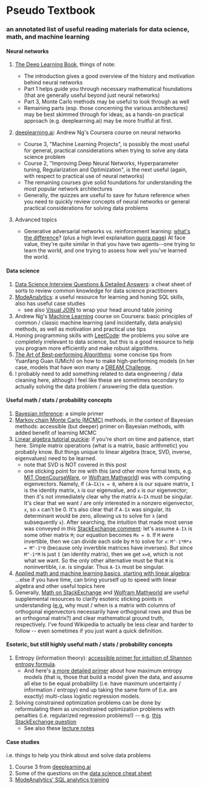# Pseudo Textbook
### an annotated list of useful reading materials for data science, math, and machine learning

#### Neural networks
1. [The Deep Learning Book](http://www.deeplearningbook.org), things of note:
    * The introduction gives a good overview of the history and motivation behind neural networks
    * Part 1 helps guide you through necessary mathematical foundations (that are generally useful beyond just neural networks)
    * Part 3, Monte Carlo methods may be useful to look through as well
    * Remaining parts (esp. those concerning the various architectures) may be best skimmed through for ideas, as a hands-on practical approach (e.g. deeplearning.ai) may be more fruitful at first. 
  
2. [deeplearning.ai](https://www.deeplearning.ai/): Andrew Ng's Coursera course on neural networks
    * Course 3, "Machine Learning Projects", is possibly the most useful for general, practical considerations when trying to solve any data science problem
    * Course 2, "Improving Deep Neural Networks, Hyperparameter tuning, Regularization and Optimization", is the next useful (again, with respect to practical use of neural networks)
    * The remaining courses give solid foundations for understanding the most popular network architectures
    * Generally, the quizzes are useful to save for future reference when you need to quickly review concepts of neural networks or general practical considerations for solving data problems
    
3. Advanced topics
   * Generative adversarial networks vs. reinforcement learning: [what's the difference](https://arxiv.org/abs/1610.01945)? (plus a high level explanation [quora page](https://www.quora.com/What-is-the-relationship-between-reinforcement-learning-and-adversarial-learning-e-g-GAN)) At face value, they're quite similar in that you have two agents--one trying to learn the world, and one trying to assess how well you've learned the world.
  
#### Data science  
1. [Data Science Interview Questions & Detailed Answers](https://rpubs.com/JDAHAN/172473): a cheat sheet of sorts to review common knowledge for data science practitioners
2. [ModeAnalytics](https://modeanalytics.com): a useful resource for learning and honing SQL skills, also has useful case studies
   * see also [Visual JOIN](http://joins.spathon.com/) to wrap your head around table joining
3. Andrew Ng's [Machine Learning](https://www.coursera.org/learn/machine-learning) course on Coursera: basic principles of common / classic machine learning (and incidentally, data analysis) methods, as well as motivation and practical use tips
4. Honing programming skills with [LeetCode](https://leetcode.com/problemset/algorithms/): the problems you solve are completely irrelevant to data science, but this is a good resource to help you program more efficiently and make robust algorithms.
5. [The Art of Best-performing Algorithms](https://www.synapse.org/#!Synapse:syn6180942/wiki/401735): some concise tips from Yuanfang Guan (UMich) on how to make high-performing models (in her case, models that have won many a [DREAM Challenge](http://dreamchallenges.org/). 
5. I probably need to add something related to data engineering / data cleaning here, although I feel like these are sometimes secondary to actually solving the data problem / answering the data question. 

#### Useful math / stats / probability concepts
1. [Bayesian inference](https://brohrer.github.io/how_bayesian_inference_works.html): a simple primer
2. [Markov chain Monte Carlo (MCMC)](https://github.com/CamDavidsonPilon/Probabilistic-Programming-and-Bayesian-Methods-for-Hackers) methods, in the context of Bayesian methods: accessible (but deeper) primer on Bayesian methods, with added benefit of learning MCMC
3. [Linear algebra tutorial quickie](https://www.analyticsvidhya.com/blog/2017/05/comprehensive-guide-to-linear-algebra/): if you're short on time and patience, start here. Simple matrix operations (what is a matrix, basic arithmetic) you probably know. But things unique to linear algebra (trace, SVD, inverse, eigenvalues) need to be learned.
   * note that SVD is NOT covered in this post
   * one sticking point for me with this (and other more formal texts, e.g. [MIT OpenCourseWare](https://ocw.mit.edu/courses/mathematics/18-06sc-linear-algebra-fall-2011/least-squares-determinants-and-eigenvalues/eigenvalues-and-eigenvectors/), or [Wolfram Mathworld](http://mathworld.wolfram.com/Eigenvector.html)) was with computing eigenvectors. Namely, if `(A−Iλ)x = 0`, where `A` is our square matrix, `I` is the identity matrix, `λ` is our eigenvalue, and `x` is our eigenvector; then it's not immediately clear why the matrix `A−Iλ` must be singular. It's clear that we want / are only interested in a nonzero eigenvector, `x`, so `x` can't be 0. It's also clear that if `A-Iλ` was singular, its determinant would be zero, allowing us to solve for `λ` (and subsequently `x`). After searching, the intuition that made most sense was conveyed in this [StackExchange comment](https://math.stackexchange.com/questions/2619022/why-can-the-determinant-be-assumed-to-be-0#comment5957261_2885009): let's assume `A-Iλ` is some other matrix `M`; our equation becomes `Mx = 0`. If `M` *were* invertible, then we can divide each side by `M` to solve for `x`: `M^-1*M*x = M^-1*0` (because only invertible matrices have inverses). But since `M^-1*M` is just `I` (an identity matrix), then we get `x=0`, which is not what we want. So the only other alternative must be that `M` is noninvertible, i.e. is singular. Thus `A-Iλ` must be singular.
4. [Applied math and machine learning basics, starting with linear algebra](https://www.deeplearningbook.org/contents/linear_algebra.html): ...else if you have time, can bring yourself up to speed with linear algebra and other useful topics here
5. Generally, [Math on StackExchange](https://math.stackexchange.com) and [Wolfram Mathworld](http://mathworld.wolfram.com) are useful supplemental resources to clarify esoteric sticking points in understanding ([e.g.](https://math.stackexchange.com/questions/52717/column-vectors-orthogonal-implies-row-vectors-also-orthogonal) why must / when is a matrix with columns of orthogonal eigenvectors necessarily have orthogonal rows and thus be an orthogonal matrix?) and clear mathematical ground truth, respectively. I've found Wikipedia to actually be less clear and harder to follow -- even sometimes if you just want a quick definition.

#### Esoteric, but still highly useful math / stats / probability concepts
1. Entropy (information theory): [accessible primer for intuition of Shannon entropy formula](https://medium.com/udacity/shannon-entropy-information-gain-and-picking-balls-from-buckets-5810d35d54b4). 
   * And here's [a more detailed primer](http://www.win-vector.com/blog/2011/09/the-equivalence-of-logistic-regression-and-maximum-entropy-models/) about how maximum entropy models (that is, those that build a model given the data, and assume all else to be equal probability (i.e. have maximum uncertainty / information / entropy) end up taking the same form of (i.e. are exactly) multi-class logistic regression models.
2. Solving constrained optimization problems can be done by reformulating them as unconstrained optimization problems with penalties (i.e. regularized regression problems!) -- e.g. [this StackExchange question](https://stats.stackexchange.com/questions/134763/what-is-the-connection-between-regularization-and-the-method-of-lagrange-multipl)
   * See also these [lecture notes](https://www.stat.cmu.edu/~cshalizi/statcomp/14/lectures/18/lecture-18.pdf)
#### Case studies
i.e. things to help you think about and solve data problems
1. Course 3 from [deeplearning.ai](https://www.deeplearning.ai/)
2. Some of the questions on the [data science cheat sheet](https://rpubs.com/JDAHAN/172473)
3. [ModeAnalytics' SQL analytics training](https://community.modeanalytics.com/sql/tutorial/sql-business-analytics-training/)
